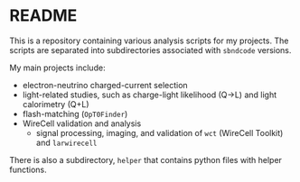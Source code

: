 # README

This is a repository containing various analysis scripts for my projects. The scripts are separated into subdirectories associated with `sbndcode` versions.

My main projects include:

- electron-neutrino charged-current selection
- light-related studies, such as charge-light likelihood (Q->L) and light calorimetry (Q+L)
- flash-matching (`OpT0Finder`)
- WireCell validation and analysis
  - signal processing, imaging, and validation of `wct` (WireCell Toolkit) and `larwirecell`

There is also a subdirectory, `helper` that contains python files with helper functions.
